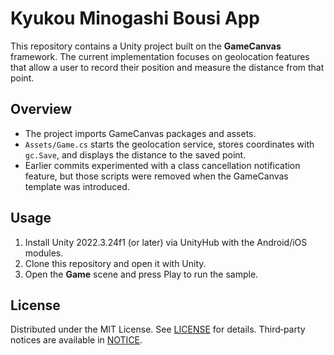 # Kyukou Minogashi Bousi App

This repository contains a Unity project built on the **GameCanvas** framework. The current implementation focuses on geolocation features that allow a user to record their position and measure the distance from that point.

## Overview

- The project imports GameCanvas packages and assets.
- `Assets/Game.cs` starts the geolocation service, stores coordinates with `gc.Save`, and displays the distance to the saved point.
- Earlier commits experimented with a class cancellation notification feature, but those scripts were removed when the GameCanvas template was introduced.

## Usage

1. Install Unity 2022.3.24f1 (or later) via UnityHub with the Android/iOS modules.
2. Clone this repository and open it with Unity.
3. Open the **Game** scene and press Play to run the sample.

## License

Distributed under the MIT License. See [LICENSE](LICENSE) for details. Third‑party notices are available in [NOTICE](NOTICE).
